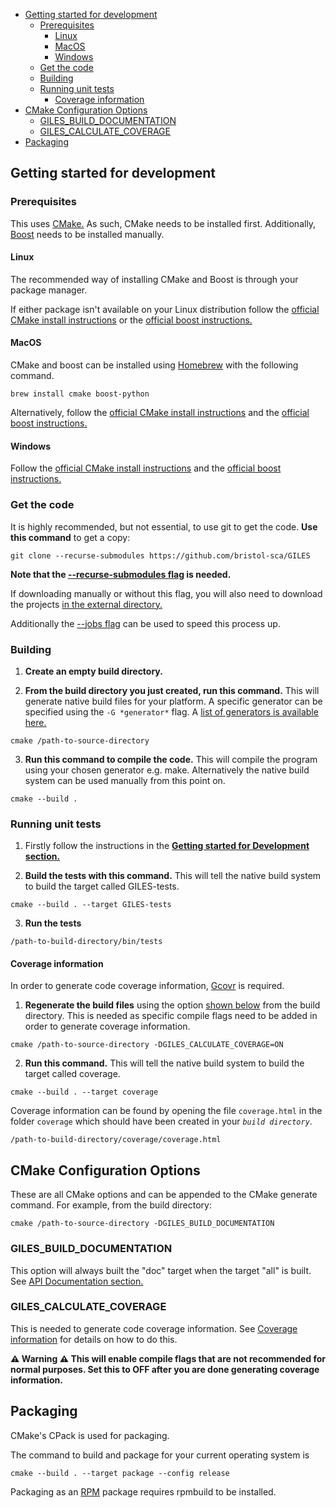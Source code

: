 

<!-- toc -->

- [Getting started for development](#getting-started-for-development)
  * [Prerequisites](#prerequisites)
    + [Linux](#linux)
    + [MacOS](#macos)
    + [Windows](#windows)
  * [Get the code](#get-the-code)
  * [Building](#building)
  * [Running unit tests](#running-unit-tests)
    + [Coverage information](#coverage-information)
- [CMake Configuration Options](#cmake-configuration-options)
  * [GILES_BUILD_DOCUMENTATION](#giles_build_documentation)
  * [GILES_CALCULATE_COVERAGE](#giles_calculate_coverage)
- [Packaging](#packaging)

<!-- tocstop -->

## Getting started for development

### Prerequisites

This uses [CMake.](https://cmake.org/) As such, CMake needs to be
installed first.
Additionally, [Boost](https://www.boost.org/) needs to be installed manually.

#### Linux

The recommended way of installing CMake and Boost is through your package
manager.

If either package isn't available on your Linux distribution follow the
[official CMake install instructions](https://cmake.org/install/)
or the [official boost instructions.](https://www.boost.org/users/download/)

#### MacOS

CMake and boost can be installed using [Homebrew](https://brew.sh/) with the
following command.
```
brew install cmake boost-python
```
Alternatively, follow the
[official CMake install instructions](https://cmake.org/install/)
and the [official boost instructions.](https://www.boost.org/users/download/)

#### Windows

Follow the [official CMake install instructions](https://cmake.org/install/)
and the [official boost instructions.](https://www.boost.org/users/download/)

### Get the code

It is highly recommended, but not essential, to use git to get the code.
**Use this command** to get a copy:
```
git clone --recurse-submodules https://github.com/bristol-sca/GILES
```
**Note that the
[--recurse-submodules flag](https://www.git-scm.com/docs/git-clone#Documentation/git-clone.txt---recurse-submodulesltpathspec)
is needed.**

If downloading manually or without this flag, you will also need to download the 
projects
[in the external directory.](https://github.com/bristol-sca/GILES/tree/master/external)

Additionally the
[--jobs flag](https://www.git-scm.com/docs/git-clone#Documentation/git-clone.txt---jobsltngt)
can be used to speed this process up.

### Building

1) **Create an empty build directory.**

2) **From the build directory you just created, run this command.**
This will generate native build files for your platform. 
A specific generator can be specified using the
`-G *generator*` flag.
A [list of generators is available here.](https://cmake.org/cmake/help/latest/manual/cmake-generators.7.html)
```
cmake /path-to-source-directory
```

3) **Run this command to compile the code.** This will compile the program using
your chosen generator e.g. make. Alternatively the native build system can be
used manually from this point on.
```
cmake --build .
```

### Running unit tests

1) Firstly follow the instructions in the
[**Getting started for Development section.**](#getting-started-for-development)

2) **Build the tests with this command.** This will tell the native build system
to build the target called GILES-tests.
```
cmake --build . --target GILES-tests
```
3) **Run the tests**
```
/path-to-build-directory/bin/tests
```

#### Coverage information

In order to generate code coverage information, [Gcovr](https://gcovr.com/) is
required.

1) **Regenerate the build files** using the option [shown below](#GILES_calculate_coverage) from the build
directory. This is needed as specific compile flags need to be added in order to
generate coverage information.
```
cmake /path-to-source-directory -DGILES_CALCULATE_COVERAGE=ON
```

2) **Run this command.** This will tell the native build system to build the
target called coverage.
```
cmake --build . --target coverage
```
Coverage information can be found by opening the file `coverage.html` in the
folder `coverage` which should have been created in your *`build directory`*.
```
/path-to-build-directory/coverage/coverage.html
```

## CMake Configuration Options

These are all CMake options and can be appended to the CMake generate command.
For example, from the build directory:
```
cmake /path-to-source-directory -DGILES_BUILD_DOCUMENTATION
```

### GILES_BUILD_DOCUMENTATION

This option will always built the "doc" target when the target "all" is built.
See [API Documentation section.](#api-documentation)

### GILES_CALCULATE_COVERAGE

This is needed to generate code coverage information.
See [Coverage information](#coverage-information) for details on how to do this.

**⚠️ Warning ⚠️
This will enable compile flags that are not recommended for normal
purposes. Set this to OFF after you are done generating coverage information.**

## Packaging

CMake's CPack is used for packaging.

The command to build and package for your current operating system is
```
cmake --build . --target package --config release
```

Packaging as an [RPM](https://en.wikipedia.org/wiki/RPM_Package_Manager)
package requires rpmbuild to be installed.
